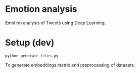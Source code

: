 # Emotion analysis
Emotion analysis of Tweets using Deep Learning.

# Setup (dev)
```
python generate_files.py
```
To generate embeddings matrix and preprocessing of datasets.